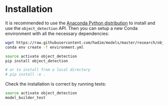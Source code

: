 # Installation

It is recommended to use the [Anaconda Python distribution](https://www.anaconda.com/downloa) to install and use the `object_detection` API. Then you can setup a new Conda environment with all the necessary dependencies:

``` bash
wget https://raw.githubusercontent.com/hadim/models/master/research/object_detection/environment.yml
conda env create -f environment.yml

source activate object_detection
pip install object_detection

# or to install from a local directory
# pip install -e .
```

Check the installation is correct by running tests:

```bash
source activate object_detection
model_builder_test
```
